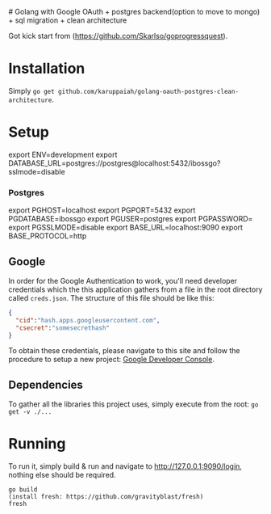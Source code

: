 # Golang with Google OAuth + postgres backend(option to move to mongo) + sql migration + clean architecture

Got kick start from (https://github.com/Skarlso/goprogressquest).

# Installation

Simply `go get github.com/karuppaiah/golang-oauth-postgres-clean-architecture`.

# Setup
export ENV=development
export DATABASE_URL=postgres://postgres@localhost:5432/ibossgo?sslmode=disable
### Postgres ###
export PGHOST=localhost
export PGPORT=5432
export PGDATABASE=ibossgo
export PGUSER=postgres
export PGPASSWORD=
export PGSSLMODE=disable
export BASE_URL=localhost:9090
export BASE_PROTOCOL=http
## Google

In order for the Google Authentication to work, you'll need developer credentials which the this application gathers from a file in the root directory called `creds.json`. The structure of this file should be like this:

```json
{
  "cid":"hash.apps.googleusercontent.com",
  "csecret":"somesecrethash"
}
```

To obtain these credentials, please navigate to this site and follow the procedure to setup a new project: [Google Developer Console](https://console.developers.google.com/iam-admin/projects).

## Dependencies

To gather all the libraries this project uses, simply execute from the root: `go get -v ./...`

# Running

To run it, simply build & run and navigate to http://127.0.0.1:9090/login, nothing else should be required.

```
go build
(install fresh: https://github.com/gravityblast/fresh) 
fresh
```
